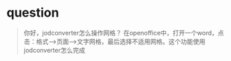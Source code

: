 # question

> 你好，jodconverter怎么操作网格？
> 在openoffice中，打开一个word，点击：格式-->页面-->文字网格，最后选择不适用网格。这个功能使用jodconverter怎么完成
